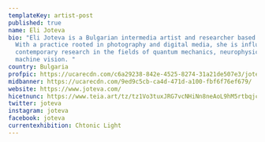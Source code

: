 ```yaml
---
templateKey: artist-post
published: true
name: Eli Joteva
bio: "Eli Joteva is a Bulgarian intermedia artist and researcher based in LA.
  With a practice rooted in photography and digital media, she is influenced by
  contemporary research in the fields of quantum mechanics, neurophysics and
  machine vision. "
country: Bulgaria
profpic: https://ucarecdn.com/c6a29238-842e-4525-8274-31a21de507e3/joteva_500c.gif
midbanner: https://ucarecdn.com/9ed9c5cb-ca4d-471d-a100-fbf6f76ef679/
website: https://www.joteva.com/
hicetnunc: https://www.teia.art/tz/tz1Vo3tuxJRG7vcNHiNn8neAoL9hM5rtbqjc/creations
twitter: joteva
instagram: joteva
facebook: joteva
currentexhibition: Chtonic Light
---
```

